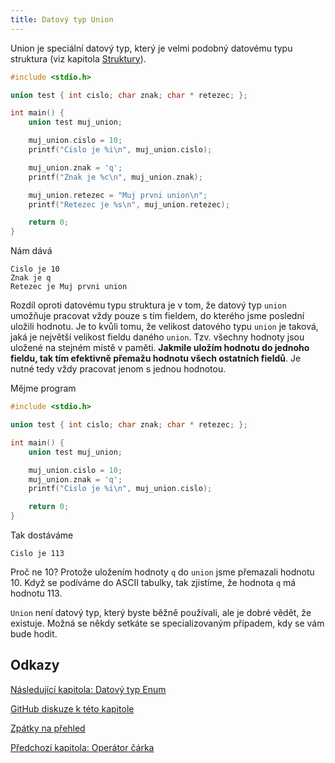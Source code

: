 ```yaml
---
title: Datový typ Union
---
```


Union je speciální datový typ, který je velmi podobný datovému typu struktura (viz kapitola [Struktury](./zaklady-struktury.md)).

```c
#include <stdio.h>

union test { int cislo; char znak; char * retezec; };

int main() {
    union test muj_union;

    muj_union.cislo = 10;
    printf("Cislo je %i\n", muj_union.cislo);

    muj_union.znak = 'q';
    printf("Znak je %c\n", muj_union.znak);

    muj_union.retezec = "Muj prvni union\n";
    printf("Retezec je %s\n", muj_union.retezec);

    return 0;
}
```

Nám dává
```
Cislo je 10
Znak je q
Retezec je Muj prvni union
```

Rozdíl oproti datovému typu struktura je v tom, že datový typ `union` umožňuje pracovat vždy pouze s tím fieldem, do kterého jsme poslední uložili hodnotu. Je to kvůli tomu, že velikost datového typu `union` je taková, jaká je největší velikost fieldu daného `union`. Tzv. všechny hodnoty jsou uložené na stejném místě v paměti. **Jakmile uložím hodnotu do jednoho fieldu, tak tím efektivně přemažu hodnotu všech ostatních fieldů**. Je nutné tedy vždy pracovat jenom s jednou hodnotou.

Mějme program

```c
#include <stdio.h>

union test { int cislo; char znak; char * retezec; };

int main() {
    union test muj_union;

    muj_union.cislo = 10;
    muj_union.znak = 'q';
    printf("Cislo je %i\n", muj_union.cislo);

    return 0;
}
```

Tak dostáváme
```
Cislo je 113
```

Proč ne 10? Protože uložením hodnoty `q` do `union` jsme přemazali hodnotu 10. Když se podíváme do ASCII tabulky, tak zjistíme, že hodnota `q` má hodnotu 113.


`Union` není datový typ, který byste běžně používali, ale je dobré vědět, že existuje. Možná se někdy setkáte se specializovaným případem, kdy se vám bude hodit.

## Odkazy
[Následující kapitola: Datový typ Enum](./volitelne-enum)

[GitHub diskuze k této kapitole](https://github.com/tomasbruckner/c_lectures/discussions/48)

[Zpátky na přehled](./index.md)

[Předchozí kapitola: Operátor čárka](./volitelne-carka.md)
